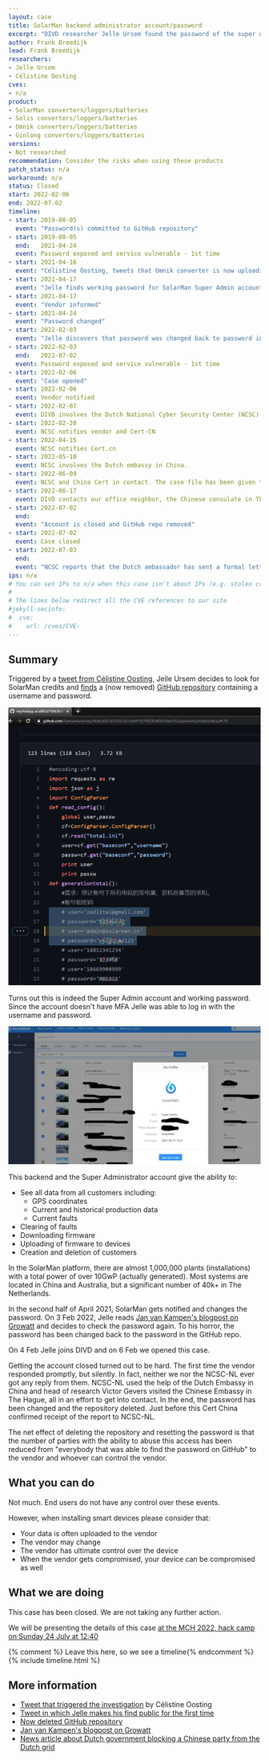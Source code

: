 ```yaml
---
layout: case
title: SolarMan backend administrator account/password
excerpt: "DIVD researcher Jelle Ursem found the password of the super user of the web backend for all SolarMan / Solis / Omnik / Ginlong inverters, loggers, and batteries. The password has been changed now, and the repository containing the password has been deleted."
author: Frank Breedijk
lead: Frank Breedijk
researchers:
- Jelle Ursem
- Célistine Oosting
cves:
- n/a
product: 
- SolarMan converters/loggers/batteries
- Solis converters/loggers/batteries
- Omnik converters/loggers/batteries
- Ginlong converters/loggers/batteries
versions: 
- Not researched
recommendation: Consider the risks when using these products
patch_status: n/a
workaround: n/a
status: Closed
start: 2022-02-06
end: 2022-07-02
timeline:
- start: 2019-08-05
  event: "Password(s) committed to GitHub repository"
- start: 2019-08-05
  end:   2021-04-24
  event: Password exposed and service vulnerable - 1st time
- start: 2021-04-16
  event: "Célistine Oosting, tweets that Omnik converter is now uploading data to China (https://twitter.com/TheRealProcyon/status/1383154764213538816)"
- start: 2021-04-17
  event: "Jelle finds working password for SolarMan Super Admin account in Github repo (https://twitter.com/SchizoDuckie/status/1383365466702237703)"
- start: 2021-04-17
  event: "Vendor informed"
- start: 2021-04-24
  event: "Password changed"
- start: 2022-02-03
  event: "Jelle discovers that password was changed back to password in GitHub repo"
- start: 2022-02-03
  end:   2022-07-02
  event: Password exposed and service vulnerable - 1st time
- start: 2022-02-06
  event: "Case opened"
- start: 2022-02-06
  event: Vendor notified
- start: 2022-02-07
  event: DIVD involves the Dutch National Cyber Security Center (NCSC)
- start: 2022-02-20
  event: NCSC notifies vendor and Cert-CN
- start: 2022-04-15
  event: NCSC notifies Cert.cn
- start: 2022-05-10
  event: NCSC involves the Dutch embassy in China.  
- start: 2022-06-09
  event: NCSC and China Cert in contact. The case file has been given to China Cert
- start: 2022-06-17
  event: DIVD contacts our office neighbor, the Chinese consulate in The Hague. We are given an (unnamed) liaison at China Cert
- start: 2022-07-02
  end:   
  event: "Account is closed and GitHub repo removed"
- start: 2022-07-02
  event: Case closed
- start: 2022-07-03
  end:   
  event: "NCSC reports that the Dutch ambassador has sent a formal letter to China Cert who confirmed receipt of the data"
ips: n/a
# You can set IPs to n/a when this case isn't about IPs (e.g. stolen credentials)
#
# The lines below redirect all the CVE references to our site
#jekyll-secinfo:
#  cve:
#    url: /cves/CVE-
---
```

## Summary

Triggered by a [tweet from  Célistine Oosting](https://twitter.com/TheRealProcyon/status/1383154764213538816), Jelle Ursem decides to look for SolarMan credits and [finds](https://twitter.com/SchizoDuckie/status/1383365466702237703) a (now removed) [GitHub repository](https://github.com/liyanyanwsy/wsy/blob/a067a21f26c5b1a9eff7c01ff02f5df3b58ae516/app/sunny/total/total.py) containing a username and password. 

![Screenshot of the repo and the passwords (blurred)](/img/DIVD-2022-00009/password.png)

Turns out this is indeed the Super Admin account and working password. Since the account doesn't have MFA Jelle was able to log in with the username and password.

![Screenshot of Super Admin access](/img/DIVD-2022-00009/access.png)

This backend and the Super Administrator account give the ability to:
* See all data from all customers including:
  - GPS coordinates
  - Current and historical production data
  - Current faults
* Clearing of faults
* Downloading firmware
* Uploading of firmware to devices
* Creation and deletion of customers

In the SolarMan platform, there are almost 1,000,000 plants (installations) with a total power of over 10GwP (actually generated). Most systems are located in China and Australia, but a significant number of 40k+ in The Netherlands.

In the second half of April 2021, SolarMan gets notified and changes the password. On 3 Feb 2022, Jelle reads [Jan van Kampen's blogpost on Growatt](https://janvankampen.nl/?p=516) and decides to check the password again. To his horror, the password has been changed back to the password in the GitHub repo.

On 4 Feb Jelle joins DIVD and on 6 Feb we opened this case.

Getting the account closed turned out to be hard. The first time the vendor responded promptly, but silently. In fact, neither we nor the NCSC-NL ever got any reply from them. NCSC-NL used the help of the Dutch Embassy in China and head of research Victor Gevers visited the Chinese Embassy in The Hague, all in an effort to get into contact. In the end, the password has been changed and the repository deleted. Just before this Cert China confirmed receipt of the report to NCSC-NL.

The net effect of deleting the repository and resetting the password is that the number of parties with the ability to abuse this access has been reduced from "everybody that was able to find the password on GitHub" to the vendor and whoever can control the vendor.

## What you can do

Not much. End users do not have any control over these events.

However, when installing smart devices please consider that:
* Your data is often uploaded to the vendor
* The vendor may change
* The vendor has ultimate control over the device
* When the vendor gets compromised, your device can be compromised as well

## What we are doing

This case has been closed. We are not taking any further action. 

We will be presenting the details of this case [at the MCH 2022, hack camp on Sunday 24 July at 12:40](https://program.mch2022.org/mch2022/talk/FEZFET/)

{% comment %}  Leave this here, so we see a timeline{% endcomment %}
{% include timeline.html %}


## More information
* [Tweet that triggered the investigation](https://twitter.com/TheRealProcyon/status/1383154764213538816) by Célistine Oosting
* [Tweet in which Jelle makes his find public for the first time](https://twitter.com/SchizoDuckie/status/1383365466702237703)
* [Now deleted GitHub repository](https://github.com/liyanyanwsy/wsy/blob/a067a21f26c5b1a9eff7c01ff02f5df3b58ae516/app/sunny/total/total.py)
* [Jan van Kampen's blogpost on Growatt](https://janvankampen.nl/?p=516)
* [News article about Dutch government blocking a Chinese party from the Dutch grid](https://www.nu.nl/klimaat/6208030/ministerie-greep-in-om-chinees-bedrijf-uit-nederlands-stroomnet-te-houden.html)